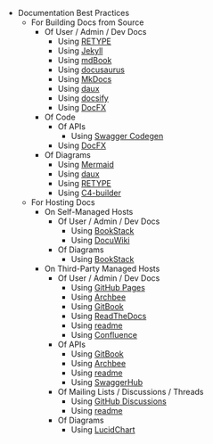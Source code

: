 * Documentation Best Practices
    * For Building Docs from Source
      * Of User / Admin / Dev Docs
        * Using [RETYPE](https://retype.com/)
        * Using [Jekyll](https://jekyllrb.com)
        * Using [mdBook](https://rust-lang.github.io/mdBook/)
        * Using [docusaurus](https://docusaurus.io/)
        * Using [MkDocs](https://www.mkdocs.org/)
        * Using [daux](http://daux.io/index.html)
        * Using [docsify](https://docsify.js.org/#/)
        * Using [DocFX](https://dotnet.github.io/docfx/)
      * Of Code
        * Of APIs
          * Using [Swagger Codegen](https://swagger.io/tools/swagger-codegen/)
        * Using [DocFX](https://dotnet.github.io/docfx/)
      * Of Diagrams
        * Using [Mermaid](https://mermaid-js.github.io/)
        * Using [daux](http://daux.io/index.html)
        * Using [RETYPE](https://retype.com/)
        * Using [C4-builder](https://adrianvlupu.github.io/C4-Builder/#/)
    * For Hosting Docs
      * On Self-Managed Hosts
        * Of User / Admin / Dev Docs
          * Using [BookStack](https://www.bookstackapp.com)
          * Using [DocuWiki](https://www.dokuwiki.org/dokuwiki)
        * Of Diagrams
          * Using [BookStack](https://www.bookstackapp.com)
      * On Third-Party Managed Hosts
        * Of User / Admin / Dev Docs
          * Using [GitHub Pages](https://pages.github.com)
          * Using [Archbee](https://www.archbee.io)
          * Using [GitBook](https://www.gitbook.com)
          * Using [ReadTheDocs](https://readthedocs.org)
          * Using [readme](https://readme.com/)
          * Using [Confluence](https://www.atlassian.com/software/confluence)
        * Of APIs
          * Using [GitBook](https://www.gitbook.com)
          * Using [Archbee](https://www.archbee.io)
          * Using [readme](https://readme.com/)
          * Using [SwaggerHub](https://swagger.io/tools/swaggerhub/)
        * Of Mailing Lists / Discussions / Threads
          * Using [GitHub Discussions](https://docs.github.com/en/discussions)
          * Using [readme](https://readme.com/)
        * Of Diagrams
          * Using [LucidChart](https://www.lucidchart.com/pages/)
